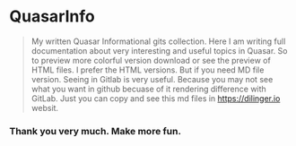 # QuasarInfo
> My written Quasar Informational gits collection.
> Here I am writing full documentation about very interesting and useful topics in Quasar.
> So to preview more colorful version download or see the preview of HTML files.
> I prefer the HTML versions. But if you need MD file version. Seeing in Gitlab is very useful.
> Because you may not see what you want in github becuase of it rendering difference with GitLab.
> Just you can copy and see this md files in https://dilinger.io websit.

### Thank you very much. Make more fun.
